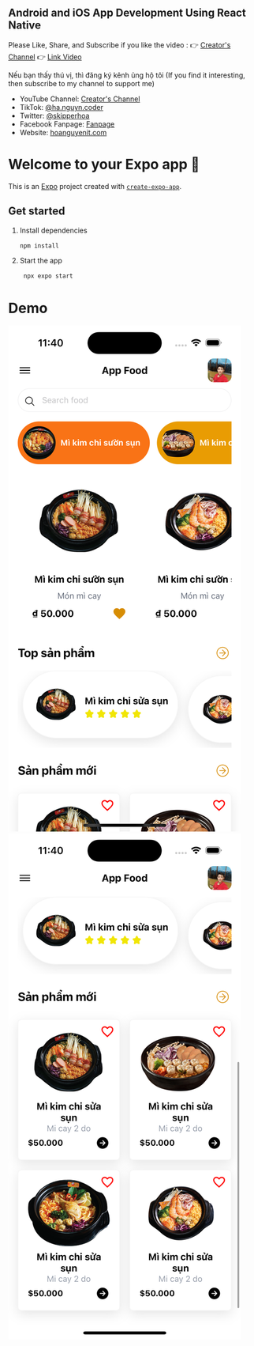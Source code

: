 ## Android and iOS App Development Using React Native
Please Like, Share, and Subscribe if you like the video :
👉 [Creator's Channel](https://www.youtube.com/channel/UCBOZRctXJSg9YNLyddedASg?sub_confirmation=1)
👉 [Link Video](https://www.youtube.com/watch?v=wskGvhK52qs)

Nếu bạn thấy thú vị, thì đăng ký kênh ủng hộ tôi (If you find it interesting, then subscribe to my channel to support me)
- YouTube Channel: [Creator's Channel](https://www.youtube.com/channel/UCBOZRctXJSg9YNLyddedASg?sub_confirmation=1)
- TikTok: [@ha.nguyn.coder](https://www.tiktok.com/@ha.nguyn.coder)
- Twitter: [@skipperhoa](https://x.com/skipperhoa)
- Facebook Fanpage: [Fanpage](https://www.facebook.com/profile.php?id=100049475056780)
- Website: [hoanguyenit.com](https://hoanguyenit.com)

# Welcome to your Expo app 👋

This is an [Expo](https://expo.dev) project created with [`create-expo-app`](https://www.npmjs.com/package/create-expo-app).
## Get started
1. Install dependencies

   ```bash
   npm install
   ```

2. Start the app

   ```bash
    npx expo start
   ```
# Demo

![hoanguyenit.com](https://github.com/skipperhoa/Android-and-iOS-App-Development-Using-React-Native/blob/project2-mobile/Demo/app1.png)
![hoanguyenit.com](https://github.com/skipperhoa/Android-and-iOS-App-Development-Using-React-Native/blob/project2-mobile/Demo/app2.png)